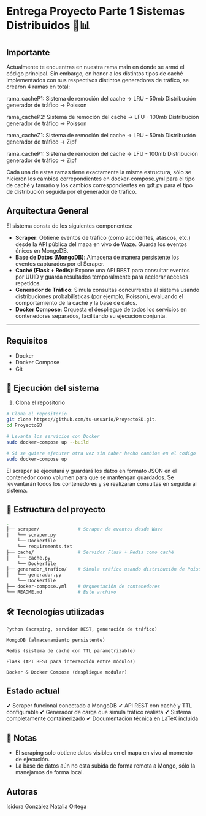 # Entrega Proyecto Parte 1 Sistemas Distribuidos 🚗📊

## Importante 
Actualmente te encuentras en nuestra rama main en donde se armó el código principal.
Sin embargo, en honor a los distintos tipos de caché implementados con sus respectivos distintos generadores de tráfico, se crearon 4 ramas en total: 

rama_cacheP1: Sistema de remoción del cache -> LRU - 50mb
              Distribución generador de tráfico -> Poisson
              
rama_cacheP2: Sistema de remoción del cache -> LFU - 100mb
              Distribución generador de tráfico -> Poisson
              
rama_cacheZ1: Sistema de remoción del cache -> LRU - 50mb
              Distribución generador de tráfico -> Zipf
              
rama_cacheP1: Sistema de remoción del cache -> LFU - 100mb
              Distribución generador de tráfico -> Zipf

Cada una de estas ramas tiene exactamente la misma estructura, sólo se hicieron los cambios correpondientes en docker-compose.yml para el tipo de caché y tamaño y los cambios correspondientes en gdt.py para el tipo de distribución seguida por el generador de tráfico.

## Arquitectura General

El sistema consta de los siguientes componentes:

- **Scraper**: Obtiene eventos de tráfico (como accidentes, atascos, etc.) desde la API pública del mapa en vivo de Waze. Guarda los eventos únicos en MongoDB.
- **Base de Datos (MongoDB)**: Almacena de manera persistente los eventos capturados por el Scraper.
- **Caché (Flask + Redis)**: Expone una API REST para consultar eventos por UUID y guarda resultados temporalmente para acelerar accesos repetidos.
- **Generador de Tráfico**: Simula consultas concurrentes al sistema usando distribuciones probabilísticas (por ejemplo, Poisson), evaluando el comportamiento de la caché y la base de datos.
- **Docker Compose**: Orquesta el despliegue de todos los servicios en contenedores separados, facilitando su ejecución conjunta.

---

##  Requisitos

- Docker
- Docker Compose
- Git

## 🚀 Ejecución del sistema

1. Clona el repositorio

```bash
# Clona el repositorio
git clone https://github.com/tu-usuario/ProyectoSD.git.
cd ProyectoSD

# Levanta los servicios con Docker
sudo docker-compose up --build

# Si se quiere ejecutar otra vez sin haber hecho cambios en el codigo
sudo docker-compose up


```

El scraper se ejecutará y guardará los datos en formato JSON en el contenedor como volumen para que se mantengan guardados.
Se levvantarán todos los contenedores y se realizarán consultas en seguida al sistema.

## 📂 Estructura del proyecto
```bash
.
├── scraper/              # Scraper de eventos desde Waze
│   └── scraper.py
    └── Dockerfile
    └── requirements.txt
├── cache/                # Servidor Flask + Redis como caché
│   └── cache.py
    └── Dockerfile
├── generador_trafico/    # Simula tráfico usando distribución de Poisson
│   └── generador.py
    └── Dockerfile
├── docker-compose.yml    # Orquestación de contenedores
└── README.md             # Este archivo

```
## 🛠 Tecnologías utilizadas

    Python (scraping, servidor REST, generación de tráfico)

    MongoDB (almacenamiento persistente)

    Redis (sistema de caché con TTL parametrizable)

    Flask (API REST para interacción entre módulos)

    Docker & Docker Compose (despliegue modular)

## Estado actual

✔ Scraper funcional conectado a MongoDB
✔ API REST con caché y TTL configurable
✔ Generador de carga que simula tráfico realista
✔ Sistema completamente containerizado
✔ Documentación técnica en LaTeX incluida

## 📌 Notas

- El scraping solo obtiene datos visibles en el mapa en vivo al momento de ejecución.
- La base de datos aún no esta subida de forma remota a Mongo, sólo la manejamos de forma local.

## Autoras 

Isidora González
Natalia Ortega


